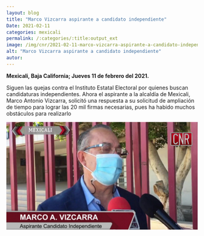 ```yaml
---
layout: blog
title: "Marco Vizcarra aspirante a candidato independiente"
Date: 2021-02-11
categories: mexicali
permalink: /:categories/:title:output_ext
image: /img/cnr/2021-02-11-marco-vizcarra-aspirante-a-candidato-independiente.jpg
alt: "Marco Vizcarra aspirante a candidato independiente"
autor:
---
```


**Mexicali, Baja California; Jueves 11 de febrero del 2021.** 

Siguen las quejas contra el Instituto Estatal Electoral por quienes buscan candidaturas independientes. Ahora el aspirante a la alcaldía de Mexicali, Marco Antonio Vizcarra, solicitó una respuesta a su solicitud de ampliación de tiempo para lograr las 20 mil firmas necesarias, pues ha habido muchos obstáculos para realizarlo

<div id="carouselExampleSlidesOnly" class="carousel slide" data-ride="carousel">
  <div class="carousel-inner">
    <div class="carousel-item active">
       <img class="d-block w-100" src="/img/cnr/2021-02-11-marco-vizcarra-aspirante-a-candidato-independiente.jpg" loading="lazy"  alt="Marco Vizcarra aspirante a candidato independiente">
    </div>
  </div>
</div>